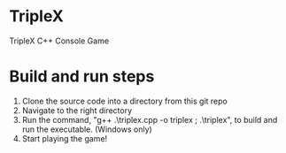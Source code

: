 # TripleX
TripleX C++ Console Game

# Build and run steps
1. Clone the source code into a directory from this git repo
2. Navigate to the right directory
3. Run the command, "g++ .\triplex.cpp -o triplex ; .\triplex", to build and run the executable. (Windows only)
4. Start playing the game!